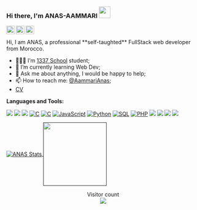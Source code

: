 ### Hi there, I'm ANAS-AAMMARI <img width="30" src="https://camo.githubusercontent.com/e8e7b06ecf583bc040eb60e44eb5b8e0ecc5421320a92929ce21522dbc34c891/68747470733a2f2f6d656469612e67697068792e636f6d2f6d656469612f6876524a434c467a6361737252346961377a2f67697068792e676966">
 

<!-- [![trophy](https://github-profile-trophy.vercel.app/?username=ANAS-AAMMARI)](https://github.com/ryo-ma/github-profile-trophy) -->
<a href="https://twitter.com/AammariAnas">
  <img align="left" alt="aaammari Twitter" width="22px" src="https://cdn.jsdelivr.net/npm/simple-icons@v3/icons/twitter.svg" />
</a>

<a href="https://www.linkedin.com/in/anas-aammari-66b619176">
  <img align="left" alt="aaammari Linkdein" width="22px" src="https://cdn.jsdelivr.net/npm/simple-icons@v3/icons/linkedin.svg" />
</a>

<a href="https://github.com/ANAS-AAMMARI">
  <img align="left" alt="aaammari Github" width="22px" src="https://cdn.jsdelivr.net/npm/simple-icons@v3/icons/github.svg" />
</a>
<br />
 <br />
Hi, I am ANAS, a professional **self-taughted** FullStack web developer from Morocco.


- 👨🏽‍💻 I’m [1337 School](https://1337.ma) student;
- 🌱 I’m currently learning Web Dev; 
- 💬 Ask me about anything, I would be happy to help;
- 📫 How to reach me: [@AammariAnas](https://twitter.com/AammariAnas);
-  <a href="https://cdn.discordapp.com/attachments/1031514573980835910/1031568059577675856/ANAS-AAMMARI.pdf">CV</a>

**Languages and Tools:**  

[![](https://img.shields.io/badge/-HTML-000?&logo=html5)](https://ANAS-AAMMARI.xyz?ref=github)
[![](https://img.shields.io/badge/-CSS-000?&logo=css3&logoColor=1572B6)](https://ANAS-AAMMARI.xyz?ref=github)
[![](https://img.shields.io/badge/-Tailwind-000?&logo=tailwind-css)](https://ANAS-AAMMARI.xyz?ref=github)
[![C](https://img.shields.io/badge/-C-000?&logo=C)](https://ANAS.xyz?ref=github)
[![C](https://img.shields.io/badge/-Typescript-000?&logo=TypeScript)](https://ANAS-AAMMARI.xyz?ref=github)
[![JavaScript](https://img.shields.io/badge/-JavaScript-000?&logo=JavaScript)](https://ANAS-AAMMARI.xyz?ref=github)
[![Python](https://img.shields.io/badge/-Python-000?&logo=Python)](https://ANAS-AAMMARI.xyz?ref=github)
[![SQL](https://img.shields.io/badge/-SQL-000?&logo=MySQL)](https://ANAS-AAMMARI.xyz?ref=github)
[![PHP](https://img.shields.io/badge/-PHP-000?&logo=PHP&logoColor=007396)](https://ANAS-AAMMARI.xyz?ref=github)
[![](https://img.shields.io/badge/-Next.js-000?&logo=Next.js)](https://ANAS-AAMMARI.xyz?ref=github)
[![](https://img.shields.io/badge/-Git-000?&logo=Git)](https://ANAS-AAMMARI.xyz?ref=github)
[![](https://img.shields.io/badge/-Django-000?&logo=Django&logoColor=092E20)](https://ANAS-AAMMARI.xyz?ref=github)
[![](https://img.shields.io/badge/-Next.js-000?&logo=Next.js)](https://ANAS-AAMMARI.xyz?ref=github)

<a href="">
  <img align="center" src="https://github-readme-stats.vercel.app/api/top-langs/?username=ANAS-AAMMARI&layout=compact&bg_color=0,232526,414345&icon_color=ffffff&title_color=ffffff&text_color=ffffff&line_height=30&v=5" alt="ANAS Stats" />
</a>
<a href="">
  <img height="165px" align="center" src="https://github-readme-stats.vercel.app/api?username=ANAS-AAMMARI&hide=html&hide_title=true&layout=compact&langs_count=6&text_color=fff&icon_color=fff&bg_color=0,232526,414345"/>  
</a>
<br>
<p align="center"> 
<!--   <img align="center" src="https://github-readme-streak-stats.herokuapp.com/?user=ra1nbow1&" alt="ra1nbow1"><br> -->
  Visitor count<br>
  <img src="https://profile-counter.glitch.me/ANAS-AAMMARI/count.svg" />
</p>
